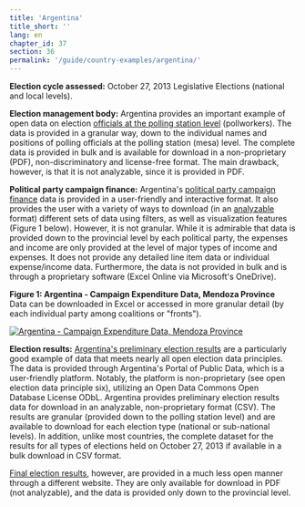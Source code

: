 ```yaml
---
title: 'Argentina'
title_short: ''
lang: en
chapter_id: 37
section: 36
permalink: '/guide/country-examples/argentina/'
---
```


**Election cycle assessed:** October 27, 2013 Legislative Elections (national and local levels).

**Election management body:** Argentina provides an important example of open data on election [officials at the polling station level](http://www.pjn.gov.ar/cne/secelec/document/otros/2-Autoridades_de_mesa_al25102013.pdf) (pollworkers). The data is provided in a granular way, down to the individual names and positions of polling officials at the polling station (mesa) level. The complete data is provided in bulk and is available for download in a non-proprietary (PDF), non-discriminatory and license-free format. The main drawback, however, is that it is not analyzable, since it is provided in PDF.

**Political party campaign finance:** Argentina's [political party campaign finance](http://www.electoral.gob.ar/financiamientoconsolidado.php) data is provided in a user-friendly and interactive format. It also provides the user with a variety of ways to download (in an [analyzable](/en/guide/principles/analyzable/) format) different sets of data using filters, as well as visualization features (Figure 1 below). However, it is not granular. While it is admirable that data is provided down to the provincial level by each political party, the expenses and income are only provided at the level of major types of income and expenses. It does not provide any detailed line item data or individual expense/income data. Furthermore, the data is not provided in bulk and is through a proprietary software (Excel Online via Microsoft's OneDrive).

**Figure 1: Argentina - Campaign Expenditure Data, Mendoza Province**  
Data can be downloaded in Excel or accessed in more granular detail (by each individual party among coalitions or "fronts").

[![Argentina - Campaign Expenditure Data, Mendoza Province](/images/guide/figure_1_argentina.png)](/images/guide/figure_1_argentina.png)

**Election results:** [Argentina's preliminary election results](http://datospublicos.gob.ar/data/dataset/a4e05b80-6331-4a6f-a110-35ebc29e8ffc) are a particularly good example of data that meets nearly all open election data principles. The data is provided through Argentina's Portal of Public Data, which is a user-friendly platform. Notably, the platform is non-proprietary (see open election data principle six), utilizing an Open Data Commons Open Database License ODbL. Argentina provides preliminary election results data for download in an analyzable, non-proprietary format (CSV). The results are granular (provided down to the polling station level) and are available to download for each election type (national or sub-national levels). In addition, unlike most countries, the complete dataset for the results for all types of elections held on October 27, 2013 if available in a bulk download in CSV format.

[Final election results](http://www.elecciones.gov.ar/resultados-definitivos.php), however, are provided in a much less open manner through a different website. They are only available for download in PDF (not analyzable), and the data is provided only down to the provincial level.
